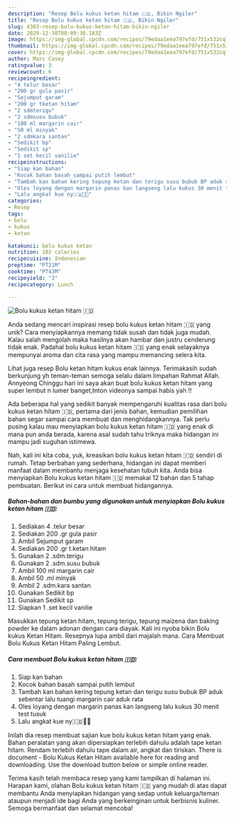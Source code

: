 ```yaml
---
description: "Resep Bolu kukus ketan hitam 🇮🇩, Bikin Ngiler"
title: "Resep Bolu kukus ketan hitam 🇮🇩, Bikin Ngiler"
slug: 4303-resep-bolu-kukus-ketan-hitam-bikin-ngiler
date: 2020-12-30T08:09:30.183Z
image: https://img-global.cpcdn.com/recipes/79edaa1eea797efd/751x532cq70/bolu-kukus-ketan-hitam-🇮🇩-foto-resep-utama.jpg
thumbnail: https://img-global.cpcdn.com/recipes/79edaa1eea797efd/751x532cq70/bolu-kukus-ketan-hitam-🇮🇩-foto-resep-utama.jpg
cover: https://img-global.cpcdn.com/recipes/79edaa1eea797efd/751x532cq70/bolu-kukus-ketan-hitam-🇮🇩-foto-resep-utama.jpg
author: Marc Casey
ratingvalue: 3
reviewcount: 6
recipeingredient:
- "4 telur besar"
- "200 gr gula pasir"
- "Sejumput garam"
- "200 gr tketan hitam"
- "2 sdmterigu"
- "2 sdmsusu bubuk"
- "100 ml margarin cair"
- "50 ml minyak"
- "2 sdmkara santan"
- "Sedikit bp"
- "Sedikit sp"
- "1 set kecil vanilie"
recipeinstructions:
- "Siap kan bahan"
- "Kocok bahan basah sampai putih lembut"
- "Tambah kan bahan kering tepung ketan dan terigu susu bubuk BP aduk sebentar lalu tuangi margarin cair aduk rata"
- "Oles loyang dengan margarin panas kan langseng lalu kukus 30 menit test tusuk"
- "Lalu angkat kue ny🇮🇩🌱🌳"
categories:
- Resep
tags:
- bolu
- kukus
- ketan

katakunci: bolu kukus ketan 
nutrition: 102 calories
recipecuisine: Indonesian
preptime: "PT21M"
cooktime: "PT43M"
recipeyield: "3"
recipecategory: Lunch

---
```



![Bolu kukus ketan hitam 🇮🇩](https://img-global.cpcdn.com/recipes/79edaa1eea797efd/751x532cq70/bolu-kukus-ketan-hitam-🇮🇩-foto-resep-utama.jpg)

Anda sedang mencari inspirasi resep bolu kukus ketan hitam 🇮🇩 yang unik? Cara menyiapkannya memang tidak susah dan tidak juga mudah. Kalau salah mengolah maka hasilnya akan hambar dan justru cenderung tidak enak. Padahal bolu kukus ketan hitam 🇮🇩 yang enak selayaknya mempunyai aroma dan cita rasa yang mampu memancing selera kita.

Lihat juga resep Bolu ketan hitam kukus enak lainnya. Terimakasih sudah berkunjung yh teman-teman semoga selalu dalam limpahan Rahmat Allah. Annyeong Chinggu hari ini saya akan buat bolu kukus ketan hitam yang super lembut n lumer banget,tnton videonya sampai habis yah !!

Ada beberapa hal yang sedikit banyak mempengaruhi kualitas rasa dari bolu kukus ketan hitam 🇮🇩, pertama dari jenis bahan, kemudian pemilihan bahan segar sampai cara membuat dan menghidangkannya. Tak perlu pusing kalau mau menyiapkan bolu kukus ketan hitam 🇮🇩 yang enak di mana pun anda berada, karena asal sudah tahu triknya maka hidangan ini mampu jadi suguhan istimewa.


Nah, kali ini kita coba, yuk, kreasikan bolu kukus ketan hitam 🇮🇩 sendiri di rumah. Tetap berbahan yang sederhana, hidangan ini dapat memberi manfaat dalam membantu menjaga kesehatan tubuh kita. Anda bisa menyiapkan Bolu kukus ketan hitam 🇮🇩 memakai 12 bahan dan 5 tahap pembuatan. Berikut ini cara untuk membuat hidangannya.

<!--inarticleads1-->

##### Bahan-bahan dan bumbu yang digunakan untuk menyiapkan Bolu kukus ketan hitam 🇮🇩:

1. Sediakan 4 .telur besar
1. Sediakan 200 .gr gula pasir
1. Ambil Sejumput garam
1. Sediakan 200 .gr t.ketan hitam
1. Gunakan 2 .sdm.terigu
1. Gunakan 2 .sdm.susu bubuk
1. Ambil 100 ml margarin cair
1. Ambil 50 .ml minyak
1. Ambil 2 .sdm.kara santan
1. Gunakan Sedikit bp
1. Gunakan Sedikit sp
1. Siapkan 1 .set kecil vanilie


Masukkan tepung ketan hitam, tepung terigu, tepung maizena dan baking powder ke dalam adonan dengan cara diayak. Kali ini nyoba bikin Bolu kukus Ketan Hitam. Resepnya lupa ambil dari majalah mana. Cara Membuat Bolu Kukus Ketan Hitam Paling Lembut. 

<!--inarticleads2-->

##### Cara membuat Bolu kukus ketan hitam 🇮🇩:

1. Siap kan bahan
1. Kocok bahan basah sampai putih lembut
1. Tambah kan bahan kering tepung ketan dan terigu susu bubuk BP aduk sebentar lalu tuangi margarin cair aduk rata
1. Oles loyang dengan margarin panas kan langseng lalu kukus 30 menit test tusuk
1. Lalu angkat kue ny🇮🇩🌱🌳


Inilah dia resep membuat sajian kue bolu kukus ketan hitam yang enak. Bahan peralatan yang akan dipersiapkan terlebih dahulu adalah tape ketan hitam. Rendam terlebih dahulu tape dalam air, angkat dan tiriskan. There is document - Bolu Kukus Ketan Hitam available here for reading and downloading. Use the download button below or simple online reader. 

Terima kasih telah membaca resep yang kami tampilkan di halaman ini. Harapan kami, olahan Bolu kukus ketan hitam 🇮🇩 yang mudah di atas dapat membantu Anda menyiapkan hidangan yang sedap untuk keluarga/teman ataupun menjadi ide bagi Anda yang berkeinginan untuk berbisnis kuliner. Semoga bermanfaat dan selamat mencoba!

